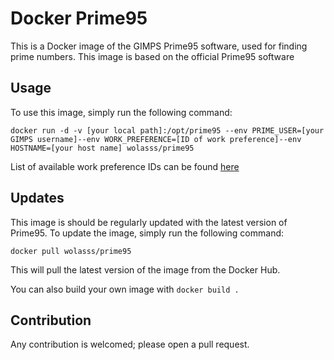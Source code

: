 # Docker Prime95

This is a Docker image of the GIMPS Prime95 software, used for finding prime numbers. This image is based on the official Prime95 software

## Usage

To use this image, simply run the following command:

`docker run -d -v [your local path]:/opt/prime95 --env PRIME_USER=[your GIMPS username]--env WORK_PREFERENCE=[ID of work preference]--env HOSTNAME=[your host name] wolasss/prime95`

List of available work preference IDs can be found [here](https://www.mersenne.org/worktypes/)

## Updates

This image is should be regularly updated with the latest version of Prime95. To update the image, simply run the following command:

```
docker pull wolasss/prime95
```

This will pull the latest version of the image from the Docker Hub. 

You can also build your own image with `docker build .`

## Contribution 

Any contribution is welcomed; please open a pull request.